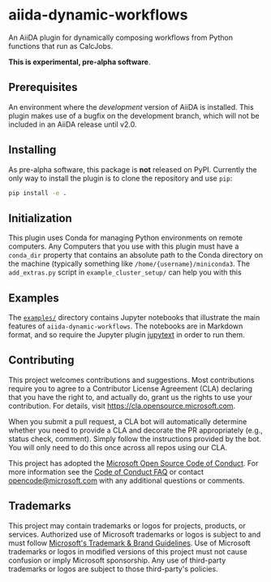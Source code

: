 # aiida-dynamic-workflows
An AiiDA plugin for dynamically composing workflows from Python functions that run as CalcJobs.

**This is experimental, pre-alpha software**.


## Prerequisites
An environment where the _development_ version of AiiDA is installed.
This plugin makes use of a bugfix on the development branch, which will
not be included in an AiiDA release until v2.0.


## Installing
As pre-alpha software, this package is **not** released on PyPI.
Currently the only way to install the plugin is to clone the
repository and use `pip`:
```bash
pip install -e .
```


## Initialization
This plugin uses Conda for managing Python environments on remote computers.
Any Computers that you use with this plugin must have a `conda_dir` property
that contains an absolute path to the Conda directory on the machine
(typically something like `/home/{username}/miniconda3`.
The `add_extras.py` script in `example_cluster_setup/` can help you with this


## Examples
The [`examples/`](./examples) directory contains Jupyter notebooks that illustrate the main
features of `aiida-dynamic-workflows`. The notebooks are in Markdown format, and so require
the Jupyter plugin [jupytext](https://jupytext.readthedocs.io/en/latest/) in order to run them.


## Contributing

This project welcomes contributions and suggestions.  Most contributions require you to agree to a
Contributor License Agreement (CLA) declaring that you have the right to, and actually do, grant us
the rights to use your contribution. For details, visit https://cla.opensource.microsoft.com.

When you submit a pull request, a CLA bot will automatically determine whether you need to provide
a CLA and decorate the PR appropriately (e.g., status check, comment). Simply follow the instructions
provided by the bot. You will only need to do this once across all repos using our CLA.

This project has adopted the [Microsoft Open Source Code of Conduct](https://opensource.microsoft.com/codeofconduct/).
For more information see the [Code of Conduct FAQ](https://opensource.microsoft.com/codeofconduct/faq/) or
contact [opencode@microsoft.com](mailto:opencode@microsoft.com) with any additional questions or comments.

## Trademarks

This project may contain trademarks or logos for projects, products, or services. Authorized use of Microsoft
trademarks or logos is subject to and must follow
[Microsoft's Trademark & Brand Guidelines](https://www.microsoft.com/en-us/legal/intellectualproperty/trademarks/usage/general).
Use of Microsoft trademarks or logos in modified versions of this project must not cause confusion or imply Microsoft sponsorship.
Any use of third-party trademarks or logos are subject to those third-party's policies.
